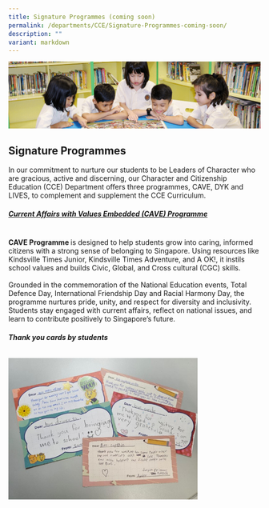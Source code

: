 ```yaml
---
title: Signature Programmes (coming soon)
permalink: /departments/CCE/Signature-Programmes-coming-soon/
description: ""
variant: markdown
---
```

![](/images/banner.gif)

## Signature Programmes

In our commitment to nurture our students to be Leaders of Character who are gracious, active and discerning, our Character and Citizenship Education (CCE) Department offers three programmes, CAVE, DYK and LIVES, to complement and supplement the CCE Curriculum.

<u><b><h5>Current Affairs with Values Embedded (CAVE) Programme</h5></b></u><br>
<b>CAVE Programme </b>is designed to help students grow into caring, informed citizens with a strong sense of belonging to Singapore. Using resources like Kindsville Times Junior, Kindsville Times Adventure, and A OK!, it instils school values and builds Civic, Global, and Cross cultural (CGC) skills. <br><br>
Grounded in the commemoration of the National Education events, Total Defence Day, International Friendship Day and Racial Harmony Day, the programme nurtures pride, unity, and respect for diversity and inclusivity. Students stay engaged with current affairs, reflect on national issues, and learn to contribute positively to Singapore’s future.

<h6><b>Thank you cards by students</b></h6>
<img src="/images/SP_Picture1.jpg" style="width:75%" align="left">